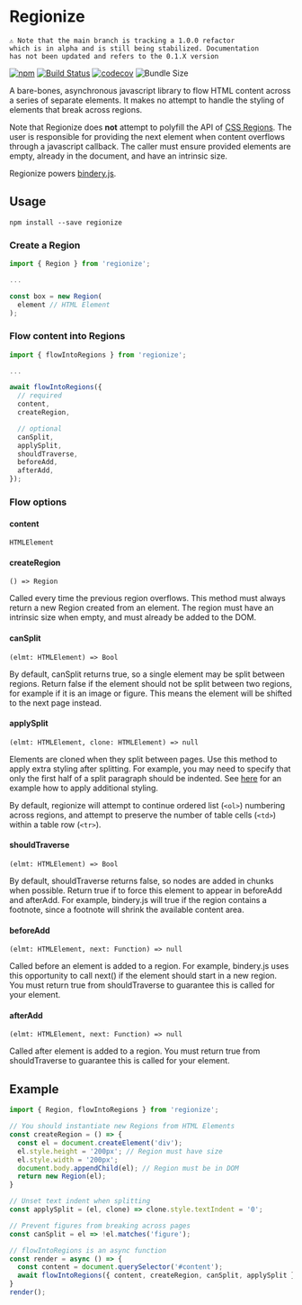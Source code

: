 # Regionize

```
⚠️ Note that the main branch is tracking a 1.0.0 refactor
which is in alpha and is still being stabilized. Documentation
has not been updated and refers to the 0.1.X version

```

[![npm](https://img.shields.io/npm/v/regionize.svg)](https://www.npmjs.com/package/regionize)
[![Build Status](https://travis-ci.com/evnbr/regionize.svg?branch=master)](https://travis-ci.com/evnbr/regionize)
[![codecov](https://codecov.io/gh/evnbr/regionize/branch/master/graph/badge.svg)](https://codecov.io/gh/evnbr/regionize)
![Bundle Size](https://img.shields.io/bundlephobia/minzip/regionize.svg)

A bare-bones, asynchronous javascript library to flow HTML content across a
series of separate elements. It makes no attempt to handle the styling of
elements that break across regions.

Note that Regionize does **not** attempt to polyfill the API of [CSS Regions](http://alistapart.com/blog/post/css-regions-considered-harmful).
The user is responsible for providing the next element when content
overflows through a javascript callback. The caller must ensure provided
elements are empty, already in the document, and have an intrinsic size.

Regionize powers [bindery.js](https://evanbrooks.info/bindery/).

## Usage

```
npm install --save regionize
```

### Create a Region

```js
import { Region } from 'regionize';

...

const box = new Region(
  element // HTML Element
);
```

### Flow content into Regions

```js
import { flowIntoRegions } from 'regionize';

...

await flowIntoRegions({
  // required
  content,
  createRegion,

  // optional
  canSplit,
  applySplit,
  shouldTraverse,
  beforeAdd,
  afterAdd,
});
```

### Flow options

#### content
`HTMLElement`

#### createRegion
`() => Region`

Called every time the previous region overflows. This method must always
return a new Region created from an element. The region
must have an intrinsic size when empty, and must already
be added to the DOM.

#### canSplit
`(elmt: HTMLElement) => Bool`

By default, canSplit returns true, so a single element may be split between
regions. Return false if the element should not be split between two regions,
for example if it is an image or figure. This
means the element will be shifted to the next page instead.

#### applySplit
`(elmt: HTMLElement, clone: HTMLElement) => null`

Elements are cloned when they split between pages. Use this method
to apply extra styling after splitting. For example, you may need to
specify that only the first half of a split paragraph should be indented. See
[here](https://evanbrooks.info/bindery/examples/7_custom_split/) for
an example how to apply additional styling.

By default, regionize will attempt to continue ordered list
(`<ol>`) numbering across regions, and attempt to preserve the number of table
cells (`<td>`) within a table row (`<tr>`).

#### shouldTraverse
`(elmt: HTMLElement) => Bool`

By default, shouldTraverse returns false, so nodes are added in chunks when
possible. Return true if to force this element to appear in beforeAdd and afterAdd.
For example, bindery.js will true if the region contains a footnote,
since a footnote will shrink the available content area. 

#### beforeAdd
`(elmt: HTMLElement, next: Function) => null`

Called before an element is added to a region. For example,
bindery.js uses this opportunity to call next() if the element
should start in a new region. You must return
true from shouldTraverse to guarantee this is called for your
element.

#### afterAdd
`(elmt: HTMLElement, next: Function) => null`

Called after element is added to a region. You must return
true from shouldTraverse to guarantee this is called for your
element.


## Example
```js
import { Region, flowIntoRegions } from 'regionize';

// You should instantiate new Regions from HTML Elements
const createRegion = () => {
  const el = document.createElement('div');
  el.style.height = '200px'; // Region must have size
  el.style.width = '200px';
  document.body.appendChild(el); // Region must be in DOM
  return new Region(el);
}

// Unset text indent when splitting 
const applySplit = (el, clone) => clone.style.textIndent = '0';

// Prevent figures from breaking across pages
const canSplit = el => !el.matches('figure');

// flowIntoRegions is an async function
const render = async () => {
  const content = document.querySelector('#content');
  await flowIntoRegions({ content, createRegion, canSplit, applySplit });
}
render();
```
